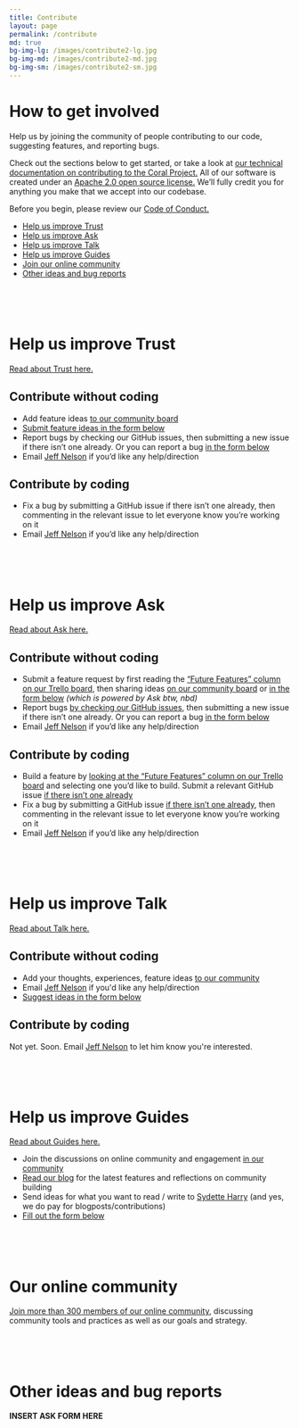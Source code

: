```yaml
---
title: Contribute
layout: page
permalink: /contribute
md: true
bg-img-lg: /images/contribute2-lg.jpg
bg-img-md: /images/contribute2-md.jpg
bg-img-sm: /images/contribute2-sm.jpg
---
```


# How to get involved

Help us by joining the community of people contributing to our code, suggesting features, and reporting bugs.

Check out the sections below to get started, or take a look at [our technical documentation on contributing to the Coral Project.](http://coralprojectdocs.herokuapp.com/contribute/) All of our software is created under an [Apache 2.0 open source license.](http://www.apache.org/licenses/LICENSE-2.0) We’ll fully credit you for anything you make that we accept into our codebase.

Before you begin, please review our [Code of Conduct.](code-of-conduct.html)

* [Help us improve Trust](#help-us-improve-trust)
* [Help us improve Ask](#help-us-improve-ask)
* [Help us improve Talk](#help-us-improve-talk)
* [Help us improve Guides](#help-us-improve-guides)
* [Join our online community](#our-online-community)
* [Other ideas and bug reports](#other-ideas-and-bug-reports)

&nbsp;

&nbsp;

# **Help us improve Trust**

[Read about Trust here.](/products/trust.html)

## Contribute without coding

* Add feature ideas [to our community board](https://community.coralproject.net/c/the-coral-project/product-trust)
* [Submit feature ideas in the form below](#ideas-and-bug-reports)
* Report bugs by checking our GitHub issues, then submitting a new issue if there isn’t one already. Or you can report a bug [in the form below](#other-ideas-and-bug-reports)
* Email [Jeff Nelson](mailto:jeff@mozillafoundation.org) if you’d like any help/direction

## Contribute by coding

* Fix a bug by submitting a GitHub issue if there isn’t one already, then commenting in the relevant issue to let everyone know you’re working on it
* Email [Jeff Nelson](mailto:jeff@mozillafoundation.org) if you’d like any help/direction


&nbsp;

&nbsp;


# **Help us improve Ask**

[Read about Ask here.](/products/ask.html)

## Contribute without coding

* Submit a feature request by first reading the [“Future Features” column on our Trello board](http://trello.com/b/hAtt6ujX/ask), then sharing ideas [on our community board](https://community.coralproject.net/c/the-coral-project/product-trust) or [in the form below](#ideas-and-bug-reports) *(which is powered by Ask btw, nbd)*
* Report bugs [by checking our GitHub issues](https://github.com/coralproject/ask/issues), then submitting a new issue if there isn’t one already. Or you can report a bug [in the form below](#other-ideas-and-bug-reports)
* Email [Jeff Nelson](mailto:jeff@mozillafoundation.org) if you’d like any help/direction

## Contribute by coding

* Build a feature by [looking at the “Future Features” column on our Trello board](http://trello.com/b/hAtt6ujX/ask) and selecting one you’d like to build. Submit a relevant GitHub issue [if there isn’t one already](https://github.com/coralproject/ask/issues)
* Fix a bug by submitting a GitHub issue [if there isn’t one already](https://github.com/coralproject/ask/issues), then commenting in the relevant issue to let everyone know you’re working on it
* Email [Jeff Nelson](mailto:jeff@mozillafoundation.org) if you’d like any help/direction

&nbsp;

&nbsp;


# **Help us improve Talk**

[Read about Talk here.](/products/talk.html)

## Contribute without coding

* Add your thoughts, experiences, feature ideas [to our community](https://community.coralproject.net/c/the-coral-project/product-talk)
* Email [Jeff Nelson](mailto:jeff@mozillafoundation.org) if you'd like any help/direction
* [Suggest ideas in the form below](#other-ideas-and-bug-reports)

## Contribute by coding

Not yet. Soon. Email [Jeff Nelson](mailto:jeff@mozillafoundation.org) to let him know you're interested.



&nbsp;

&nbsp;


# **Help us improve Guides**

[Read about Guides here.](/products/guides.html)

* Join the discussions on online community and engagement [in our community](https://community.coralproject.net)
* [Read our blog](https://blog.coralproject.net) for the latest features and reflections on community building
* Send ideas for what you want to read / write to [Sydette Harry](mailto:sydette@mozillafoundation.org) (and yes, we do pay for blogposts/contributions)
* [Fill out the form below](#other-ideas-and-bug-reports)


&nbsp;

&nbsp;


# **Our online community**

[Join more than 300 members of our online community](https://community.coralproject.net), discussing community tools and practices as well as our goals and strategy.


&nbsp;

&nbsp;

# **Other ideas and bug reports**

**INSERT ASK FORM HERE**

